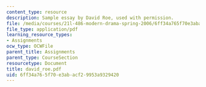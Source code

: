 ```yaml
---
content_type: resource
description: Sample essay by David Roe, used with permission.
file: /media/courses/21l-486-modern-drama-spring-2006/6ff34a765f70e3abacf29953a9329420_david_roe.pdf
file_type: application/pdf
learning_resource_types:
- Assignments
ocw_type: OCWFile
parent_title: Assignments
parent_type: CourseSection
resourcetype: Document
title: david_roe.pdf
uid: 6ff34a76-5f70-e3ab-acf2-9953a9329420
---
```

